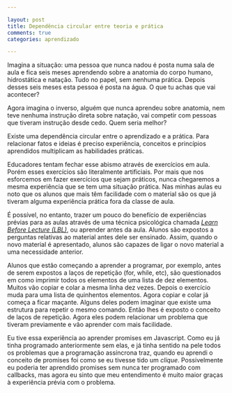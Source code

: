 ```yaml
---

layout: post
title: Dependência circular entre teoria e prática
comments: true
categories: aprendizado

---
```


Imagina a situação: uma pessoa que nunca nadou é posta numa sala de aula e fica seis meses aprendendo sobre a anatomia
do corpo humano, hidrostática e natação. Tudo no papel, sem nenhuma prática. Depois desses seis meses esta pessoa é
posta na água. O que tu achas que vai acontecer?

Agora imagina o inverso, alguém que nunca aprendeu sobre anatomia, nem teve nenhuma instrução direta sobre natação, vai
competir com pessoas que tiveram instrução desde cedo. Quem seria melhor?

Existe uma dependência circular entre o aprendizado e a prática. Para relacionar fatos e ideias é preciso experiência,
 conceitos e princípios aprendidos multiplicam as habilidades práticas. 
 
Educadores tentam fechar esse abismo através de exercícios em aula. Porém esses exercícios são literalmente artificiais.
 Por mais que nos esforcemos em fazer exercícios que sejam práticos, nunca chegaremos a mesma experiência
 que se tem uma situação prática. Nas minhas aulas eu noto que os alunos que mais têm facilidade com o material são os 
 que já tiveram alguma experiência prática fora da classe de aula.
 
É possível, no entanto, trazer um pouco do benefício de experiências prévias para as aulas através de uma técnica
  psicológica chamada [*Learn Before Lecture (LBL)*](https://docs.google.com/document/d/113lSSHrLAhWiqHFCJpWrCD3WC64yoeWhWLTyPjbFKSk/edit?usp=sharing),
  ou aprender antes da aula. Alunos são expostos a perguntas relativas ao material antes dele ser ensinado. 
  Assim, quando o novo material é apresentado, alunos são capazes de ligar o novo material a uma necessidade anterior. 
  
Alunos que estão começando a aprender a programar, por exemplo, antes de serem expostos a laços de repetição (for, while, etc),
são questionados em como imprimir todos os elementos de uma lista de dez elementos. Muitos vão copiar e colar a mesma linha 
dez vezes. Depois o exercício muda para uma lista de quinhentos elementos. Agora copiar e colar já começa a ficar maçante.
Alguns deles podem imaginar que existe uma estrutura para repetir o mesmo comando. Então lhes é exposto o conceito
de laços de repetição. Agora eles podem relacionar um problema que tiveram previamente e vão aprender com mais facilidade.

Eu tive essa experiência ao aprender promises em Javascript. Como eu já tinha programado anteriormente sem elas,
e já tinha sentido na pele todos os problemas que a programação assíncrona traz, quando eu aprendi o conceito de promises
foi como se eu tivesse tido um *clique*. Possivelmente eu poderia ter aprendido promises sem nunca ter programado com
callbacks, mas agora eu sinto que meu entendimento é muito maior graças à experiência prévia com o problema.